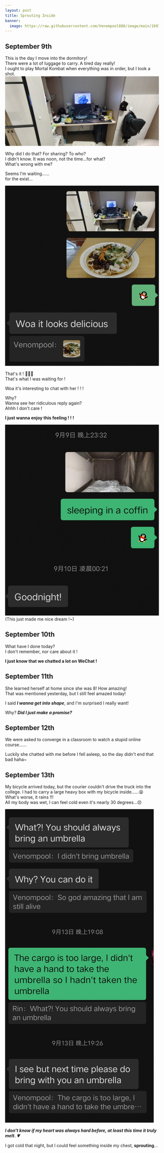 ```yaml
---
layout: post
title: Sprouting Inside
banner:
  image: https://raw.githubusercontent.com/Venompool888/image/main/1697200412174.jpeg
---
```


## September 9th
This is the day I move into the dormitory!  
There were a lot of luggage to carry. A tired day really!  
I ought to play Mortal Kombat when everything was in order, but I took a shot.  
![](https://raw.githubusercontent.com/Venompool888/image/main/mmexport1697211979231.jpg)  
  
Why did I do that? For sharing? To who?  
I didn't know. It was noon, not the time...for what?  
What's wrong with me?  
  
Seems I'm waiting......  
for the exist...  
  
![](https://raw.githubusercontent.com/Venompool888/image/main/Screenshot_20231014_001130.jpg)  
  
That's it ! 🤘🤘🤘  
That's what I was waiting for !  
  
Woa it's interesting to chat with her ! ! !  
  
Why?  
Wanna see her ridiculous reply again?  
Ahhh I don't care !  
  
**I just wanna enjoy this feeling ! ! !**  

![](https://raw.githubusercontent.com/Venompool888/image/main/Screenshot_20231014_001919.jpg)  
(This just made me nice dream !~)  


## September 10th
What have I done today?  
I don't remember, nor care about it !  
  
**I just know that we chatted a lot on WeChat !**  


## September 11th
She learned herself at home since she was 8! How amazing!  
That was mentioned yesterday, but I still feel amazed today!  
  
I said ***I wanna get into shape***, and I'm surprised I really want!  

Why? ***Did I just make a promise?***  

## September 12th
We were asked to converge in a classroom to watch a stupid online course......  
  
Luckily she chatted with me before I fell asleep, so the day didn't end that bad haha~  

## September 13th
My bicycle arrived today, but the courier couldn't drive the truck into the college. I had to carry a large heavy box with my bicycle inside......😫  
What's worse, it rains !!!  
All my body was wet, I can feel cold even it's nearly 30 degrees...😣  
  
![](https://raw.githubusercontent.com/Venompool888/image/main/Screenshot_20231014_004307.jpg)  
  
***I don't know if my heart was always hard before, at least this time it truly melt. 💗***  

I got cold that night, but I could feel something inside my chest, **sprouting**...